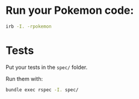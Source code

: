 # Run your Pokemon code:

```bash
irb -I. -rpokemon
```

# Tests

Put your tests in the `spec/` folder.

Run them with:

```bash
bundle exec rspec -I. spec/
```

